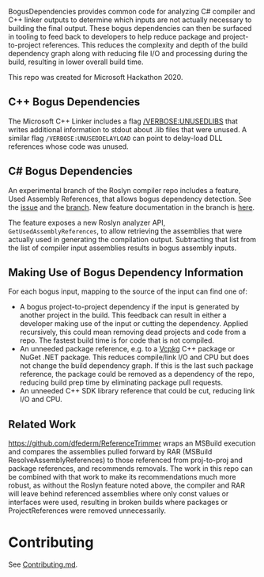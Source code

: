 BogusDependencies provides common code for analyzing C# compiler and C++ linker outputs to determine which inputs are not actually necessary to building the final output. These bogus dependencies can then be surfaced in tooling to feed back to developers to help reduce package and project-to-project references. This reduces the complexity and depth of the build dependency graph along with reducing file I/O and processing during the build, resulting in lower overall build time.

This repo was created for Microsoft Hackathon 2020.

## C++ Bogus Dependencies
The Microsoft C++ Linker includes a flag [/VERBOSE:UNUSEDLIBS](https://docs.microsoft.com/en-us/cpp/build/reference/verbose-print-progress-messages?redirectedfrom=MSDN&view=vs-2019) that writes additional information to stdout about .lib files that were unused. A similar flag `/VERBOSE:UNUSEDDELAYLOAD` can point to delay-load DLL references whose code was unused.

## C# Bogus Dependencies
An experimental branch of the Roslyn compiler repo includes a feature, Used Assembly References, that allows bogus dependency detection. See the [issue](https://github.com/dotnet/roslyn/issues/37768) and the [branch](https://github.com/dotnet/roslyn/tree/features/UsedAssemblyReferences). New feature documentation in the branch is [here](https://github.com/dotnet/roslyn/blob/features/UsedAssemblyReferences/docs/features/UsedAssemblyReferences.md).

The feature exposes a new Roslyn analyzer API, `GetUsedAssemblyReferences`, to allow retrieving the assemblies that were actually used in generating the compilation output. Subtracting that list from the list of compiler input assemblies results in bogus assembly inputs.

## Making Use of Bogus Dependency Information
For each bogus input, mapping to the source of the input can find one of:

* A bogus project-to-project dependency if the input is generated by another project in the build. This feedback can result in either a developer making use of the input or cutting the dependency. Applied recursively, this could mean removing dead projects and code from a repo. The fastest build time is for code that is not compiled.
* An unneeded package reference, e.g. to a [Vcpkg](https://github.com/microsoft/vcpkg) C++ package or NuGet .NET package. This reduces compile/link I/O and CPU but does not change the build dependency graph. If this is the last such package reference, the package could be removed as a dependency of the repo, reducing build prep time by eliminating package pull requests.
* An unneeded C++ SDK library reference that could be cut, reducing link I/O and CPU.

## Related Work
https://github.com/dfederm/ReferenceTrimmer wraps an MSBuild execution and compares the assemblies pulled forward by RAR (MSBuild ResolveAssemblyReferences) to those referenced from proj-to-proj and package references, and recommends removals. The work in this repo can be combined with that work to make its recommendations much more robust, as without the Roslyn feature noted above, the compiler and RAR will leave behind referenced assemblies where only const values or interfaces were used, resulting in broken builds where packages or ProjectReferences were removed unnecessarily.

# Contributing
See [Contributing.md](./Contributing.md).
